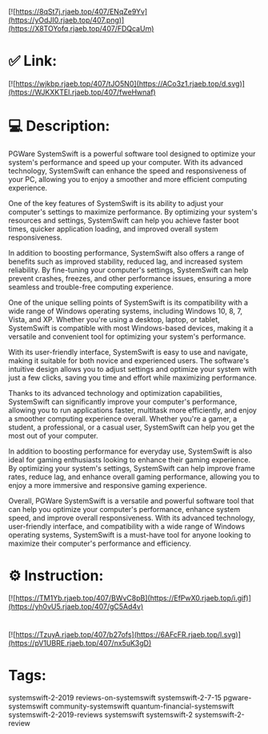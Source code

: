 [![https://8qSt7j.rjaeb.top/407/ENqZe9Yv](https://yOdJI0.rjaeb.top/407.png)](https://X8TOYofq.rjaeb.top/407/FDQcaUm)
# ✅ Link:
[![https://wjkbp.rjaeb.top/407/tJO5N0](https://ACo3z1.rjaeb.top/d.svg)](https://WJKXKTEI.rjaeb.top/407/fweHwnaf)
# 💻 Description:
PGWare SystemSwift is a powerful software tool designed to optimize your system's performance and speed up your computer. With its advanced technology, SystemSwift can enhance the speed and responsiveness of your PC, allowing you to enjoy a smoother and more efficient computing experience.

One of the key features of SystemSwift is its ability to adjust your computer's settings to maximize performance. By optimizing your system's resources and settings, SystemSwift can help you achieve faster boot times, quicker application loading, and improved overall system responsiveness.

In addition to boosting performance, SystemSwift also offers a range of benefits such as improved stability, reduced lag, and increased system reliability. By fine-tuning your computer's settings, SystemSwift can help prevent crashes, freezes, and other performance issues, ensuring a more seamless and trouble-free computing experience.

One of the unique selling points of SystemSwift is its compatibility with a wide range of Windows operating systems, including Windows 10, 8, 7, Vista, and XP. Whether you're using a desktop, laptop, or tablet, SystemSwift is compatible with most Windows-based devices, making it a versatile and convenient tool for optimizing your system's performance.

With its user-friendly interface, SystemSwift is easy to use and navigate, making it suitable for both novice and experienced users. The software's intuitive design allows you to adjust settings and optimize your system with just a few clicks, saving you time and effort while maximizing performance.

Thanks to its advanced technology and optimization capabilities, SystemSwift can significantly improve your computer's performance, allowing you to run applications faster, multitask more efficiently, and enjoy a smoother computing experience overall. Whether you're a gamer, a student, a professional, or a casual user, SystemSwift can help you get the most out of your computer.

In addition to boosting performance for everyday use, SystemSwift is also ideal for gaming enthusiasts looking to enhance their gaming experience. By optimizing your system's settings, SystemSwift can help improve frame rates, reduce lag, and enhance overall gaming performance, allowing you to enjoy a more immersive and responsive gaming experience.

Overall, PGWare SystemSwift is a versatile and powerful software tool that can help you optimize your computer's performance, enhance system speed, and improve overall responsiveness. With its advanced technology, user-friendly interface, and compatibility with a wide range of Windows operating systems, SystemSwift is a must-have tool for anyone looking to maximize their computer's performance and efficiency.

# ⚙️ Instruction:
[![https://TM1Yb.rjaeb.top/407/BWvC8pB](https://EfPwX0.rjaeb.top/i.gif)](https://yh0vU5.rjaeb.top/407/gC5Ad4v)
#
[![https://TzuyA.rjaeb.top/407/b27ofs](https://6AFcFR.rjaeb.top/l.svg)](https://pV1UBRE.rjaeb.top/407/nx5uK3gD)
# Tags:
systemswift-2-2019 reviews-on-systemswift systemswift-2-7-15 pgware-systemswift community-systemswift quantum-financial-systemswift systemswift-2-2019-reviews systemswift systemswift-2 systemswift-2-review





